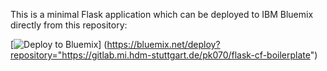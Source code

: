 This is a minimal Flask application which can be deployed to IBM Bluemix directly
from this repository:

[![Deploy to Bluemix](https://bluemix.net/deploy/button.png)]
(https://bluemix.net/deploy?repository="https://gitlab.mi.hdm-stuttgart.de/pk070/flask-cf-boilerplate")
